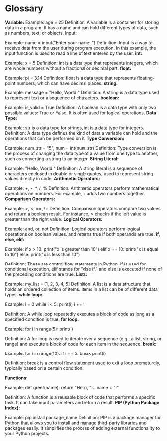 # Glossary
**Variable:**
Example: age = 25
Definition: A variable is a container for storing data in a program. It has a name and can hold different types of data, such as numbers, text, or objects.
Input:

Example: name = input("Enter your name: ")
Definition: Input is a way to receive data from the user during program execution. In this example, the input function is used to read a line of text entered by the user.
**int:**

Example: x = 5
Definition: int is a data type that represents integers, which are whole numbers without a fractional or decimal part.
**float:**

Example: pi = 3.14
Definition: float is a data type that represents floating-point numbers, which can have decimal places.
**string:**

Example: message = "Hello, World!"
Definition: A string is a data type used to represent text or a sequence of characters.
**boolean:**

Example: is_valid = True
Definition: A boolean is a data type with only two possible values: True or False. It is often used for logical operations.
**Data Type:**

Example: str is a data type for strings, int is a data type for integers.
Definition: A data type defines the kind of data a variable can hold and the operations that can be performed on it.
**Type Conversion:**

Example: num_str = "5", num = int(num_str)
Definition: Type conversion is the process of changing the data type of a value from one type to another, such as converting a string to an integer.
**String Literal:**

Example: "Hello, World!"
Definition: A string literal is a sequence of characters enclosed in double or single quotes, used to represent string values directly in code.
**Arithmetic Operators:**

Example: +, -, *, /, %
Definition: Arithmetic operators perform mathematical operations on numbers. For example, + adds two numbers together.
**Comparison Operators:**

Example: >, <, ==, !=
Definition: Comparison operators compare two values and return a boolean result. For instance, > checks if the left value is greater than the right value.
**Logical Operators:**

Example: and, or, not
Definition: Logical operators perform logical operations on boolean values. and returns true if both operands are true.
**if, else, elif:**

Example:
if x > 10:
    print("x is greater than 10")
elif x == 10:
    print("x is equal to 10")
else:
    print("x is less than 10")

Definition: These are control flow statements in Python. if is used for conditional execution, elif stands for "else if," and else is executed if none of the preceding conditions are true.
**Lists:**

Example: my_list = [1, 2, 3, 4, 5]
Definition: A list is a data structure that holds an ordered collection of items. Items in a list can be of different data types.
**while loop:**

Example:
i = 0
while i < 5:
    print(i)
    i += 1

Definition: A while loop repeatedly executes a block of code as long as a specified condition is true.
**for loop:**

Example:
for i in range(5):
    print(i)

Definition: A for loop is used to iterate over a sequence (e.g., a list, string, or range) and execute a block of code for each item in the sequence.
**break:**

Example:
for i in range(10):
    if i == 5:
        break
    print(i)

Definition: break is a control flow statement used to exit a loop prematurely, typically based on a certain condition.

**Functions:**

Example:
def greet(name):
    return "Hello, " + name + "!"

Definition: A function is a reusable block of code that performs a specific task. It can take input parameters and return a result.
**PIP (Python Package Index):**

Example: pip install package_name
Definition: PIP is a package manager for Python that allows you to install and manage third-party libraries and packages easily. It simplifies the process of adding external functionality to your Python projects.
